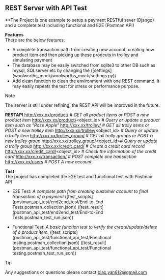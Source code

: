 ## REST Server with API Test

**The Project is one example to setup a payment RESTful sever (Django) and a complete test including functional and E2E (Postman API)

**Features**  
There are the below features:
 - A complete transaction path from creating new account, creating new product item and then picking up these prodcuts in trolley and simulating payment
 - The database may be easily switched from sqlite3 to other DB such as mysql, SQLserver etc by changing the ([settings] (woolworths_mock/woolworths_mock/settings.py)).
 - Add clean function to clean the environment with one REST command, it may easily repeats the test for stress or performance purpose.


>[!NOTE]  
>The server is still under refining, the REST API will be improved in the future. 

**RESTAPI**
http://xxx.xx/product/                 _# GET all product items or POST a new product item_
http://xxx.xx/product/<object_id>      _# Query or update a product item such as "Rose Apple"_
http://xxx.xx/trolley/                 _# GET all trolly items or POST a new trolley item_
http://xxx.xx/trolley/<object_id>      _# Query or update a trolly item_ 
http://xxx.xx/trolley_group/           _# GET all trolly groups or POST a new trolley group_
http://xxx.xx/trolley_group/<object_id>_# Query or update a trolly group_ 
http://xxx.xx/credit_card/             _# Create a credit card record_
http://xxx.xx/credit_card/<object_id>  _# Check the information of the credit card_
http://xxx.xx/transaction/             _# POST complete one transaction_
http://xxx.xx/users                    _# POST A new account_


**Test**  
The project has completed the E2E test and functional test with Postman API
 - E2E Test: _A complete path from creating customer account to final transaction of a payment_  ([test_scripts](postman_api_test/end2end_test/End-to-End Tests.postman_collection.json)) ([test_result](postman_api_test/end2end_test/End-to-End Tests.postman_test_run.json))
       
 - Functional Test: _A basic function test to verify the create/update/delete of a product item._  ([test_scripts](postman_api_test/functional_api_test/Functional testing.postman_collection.json)) ([test_result](postman_api_test/functional_api_test/Functional testing.postman_test_run.json)) 


> [!TIP]  
> Any suggestions or questions please contact biao.yan612@gmail.com



